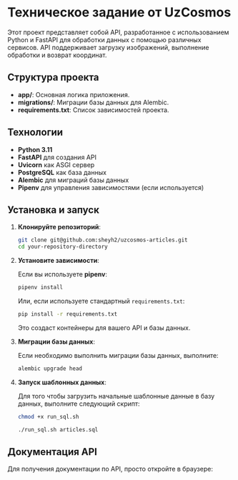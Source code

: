 # Техническое задание от UzCosmos

Этот проект представляет собой API, разработанное с использованием Python и FastAPI для обработки данных с помощью различных сервисов. API поддерживает загрузку изображений, выполнение обработки и возврат координат.

## Структура проекта

- **app/**: Основная логика приложения.
- **migrations/**: Миграции базы данных для Alembic.
- **requirements.txt**: Список зависимостей проекта.

## Технологии

- **Python 3.11**
- **FastAPI** для создания API
- **Uvicorn** как ASGI сервер
- **PostgreSQL** как база данных
- **Alembic** для миграций базы данных
- **Pipenv** для управления зависимостями (если используется)

## Установка и запуск

1. **Клонируйте репозиторий**:

    ```bash
    git clone git@github.com:sheyh2/uzcosmos-articles.git
    cd your-repository-directory
    ```

2. **Установите зависимости**:

    Если вы используете **pipenv**:
    ```bash
    pipenv install
    ```

    Или, если используете стандартный `requirements.txt`:
    ```bash
    pip install -r requirements.txt
    ```

    Это создаст контейнеры для вашего API и базы данных.

3. **Миграции базы данных**:

    Если необходимо выполнить миграции базы данных, выполните:

    ```bash
    alembic upgrade head
    ```
4. **Запуск шаблонных данных**:

    Для того чтобы загрузить начальные шаблонные данные в базу данных, выполните следующий скрипт:

    ```bash
    chmod +x run_sql.sh 
    ```

    ```bash
    ./run_sql.sh articles.sql 
    ```

## Документация API

Для получения документации по API, просто откройте в браузере:

